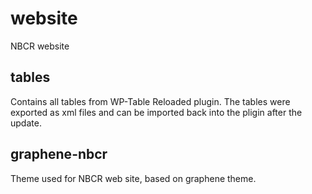 website
=======

NBCR website 

tables
------
Contains all tables from WP-Table Reloaded plugin. 
The tables were exported as xml files and can be imported back into the pligin
after the update. 

graphene-nbcr
-------------
Theme used for NBCR web site, based on graphene theme. 
